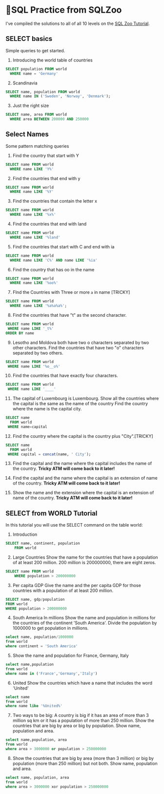 # 🚀SQL Practice from SQLZoo

I've compiled the solutions to all of all 10 levels on the [SQL Zoo Tutorial](http://sqlzoo.net/wiki/SQL_Tutorial).  


## SELECT basics
Simple queries to get started.

1. Introducing the world table of countries

```sql
SELECT population FROM world
  WHERE name = 'Germany'
```
2. Scandinavia

```sql
SELECT name, population FROM world
  WHERE name IN ('Sweden', 'Norway', 'Denmark');
```

3. Just the right size

```sql
SELECT name, area FROM world
  WHERE area BETWEEN 200000 AND 250000
  ```
## Select Names

Some pattern matching queries

1. Find the country that start with Y

```sql
SELECT name FROM world
  WHERE name LIKE 'Y%'
  ```

2. Find the countries that end with y

```sql
SELECT name FROM world
  WHERE name LIKE '%Y' 
  ```

3. Find the countries that contain the letter x

```sql
SELECT name FROM world
  WHERE name LIKE '%x%'
  ```

4. Find the countries that end with land

```sql
SELECT name FROM world
  WHERE name LIKE '%land'
  ```

5. Find the countries that start with C and end with ia

```sql
SELECT name FROM world
  WHERE name LIKE 'C%' AND name LIKE '%ia' 
  ```

6. Find the country that has oo in the name

```sql
SELECT name FROM world
  WHERE name LIKE '%oo%'
  ```

7. FInd the Countries with Three or more `a` in name [TRICKY]

```sql
SELECT name FROM world
  WHERE name LIKE '%a%a%a%';
  ```

8. Find the countries that have "t" as the second character.

```sql
SELECT name FROM world
 WHERE name LIKE '_t%'
ORDER BY name
```

9. Lesotho and Moldova both have two o characters separated by two other characters.
Find the countries that have two "o" characters separated by two others.

```sql
SELECT name FROM world
 WHERE name LIKE '%o__o%'
 ```

10. Find the countries that have exactly four characters.

```sql
SELECT name FROM world
 WHERE name LIKE '____'
 ```
11. The capital of Luxembourg is Luxembourg. Show all the countries where the capital is the same as the name of the country
Find the country where the name is the capital city.

```sql
SELECT name
  FROM world
 WHERE name=capital
 ```

12. Find the country where the capital is the country plus "City".[TRICKY]

```sql
SELECT name
  FROM world
 WHERE capital = concat(name, ' City');
 ```

13. Find the capital and the name where the capital includes the name of the country.
**Tricky ATM will come back to it later!**

14. Find the capital and the name where the capital is an extension of name of the country.
**Tricky ATM will come back to it later!**

15. Show the name and the extension where the capital is an extension of name of the country.
**Tricky ATM will come back to it later!**

## SELECT from WORLD Tutorial

In this tutorial you will use the SELECT command on the table world:

1. Introduction

```sql
SELECT name, continent, population 
    FROM world
```

2. Large Countries
Show the name for the countries that have a population of at least 200 million. 200 million is 200000000, there are eight zeros.

```sql
SELECT name FROM world
    WHERE population > 200000000
```
3. Per capita GDP
Give the name and the per capita GDP for those countries with a population of at least 200 million.

```sql
SELECT name, gdp/population
FROM world 
WHERE population > 200000000
```
4. South America In millions
Show the name and population in millions for the countries of the continent 'South America'. Divide the population by 1000000 to get population in millions.

```sql
select name, population/1000000
from world 
where continent = 'South America'
```

5. Show the name and population for France, Germany, Italy

```sql
select name,population 
from world
where name in ('France','Germany','Italy')
```

6. United
Show the countries which have a name that includes the word 'United'

```sql
select name
from world 
where name like '%United%'
```

7. Two ways to be big: A country is big if it has an area of more than 3 million sq km or it has a population of more than 250 million.
Show the countries that are big by area or big by population. Show name, population and area.

```sql
select name,population, area
from world
where area > 3000000 or population > 250000000
```

8. Show the countries that are big by area (more than 3 million) or big by population (more than 250 million) but not both. Show name, population and area.

```sql
select name, population, area 
from world
where area > 3000000 xor population > 250000000
```
